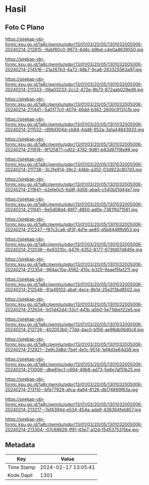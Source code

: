 # Hasil

## Foto C Plano

https://sirekap-obj-formc.kpu.go.id/1a8c/pemilu/pdpr/13/01/03/20/05/1301032005006-20240214-212815--9abf60c0-9673-4d4c-b9bd-c4e0a4639550.jpg

https://sirekap-obj-formc.kpu.go.id/1a8c/pemilu/pdpr/13/01/03/20/05/1301032005006-20240214-214516--21a267b3-4a72-48b7-9ca6-263325563a97.jpg

https://sirekap-obj-formc.kpu.go.id/1a8c/pemilu/pdpr/13/01/03/20/05/1301032005006-20240214-211333--08a03233-2cc2-472e-9b73-872aab029ed9.jpg

https://sirekap-obj-formc.kpu.go.id/1a8c/pemilu/pdpr/13/01/03/20/05/1301032005006-20240214-211441--5a0177c0-4074-46dd-b362-2600c9131cfb.jpg

https://sirekap-obj-formc.kpu.go.id/1a8c/pemilu/pdpr/13/01/03/20/05/1301032005006-20240214-211532--d99d304d-cb84-4dd8-952a-3a1a44643933.jpg

https://sirekap-obj-formc.kpu.go.id/1a8c/pemilu/pdpr/13/01/03/20/05/1301032005006-20240214-211618--9f125871-cd02-4762-9d81-b83d97118e86.jpg

https://sirekap-obj-formc.kpu.go.id/1a8c/pemilu/pdpr/13/01/03/20/05/1301032005006-20240214-211738--3c2fe914-39c2-44bb-a352-03d923c807d3.jpg

https://sirekap-obj-formc.kpu.go.id/1a8c/pemilu/pdpr/13/01/03/20/05/1301032005006-20240214-211841--e2efe0c5-6a9f-4d56-aba4-c540b01d44e7.jpg

https://sirekap-obj-formc.kpu.go.id/1a8c/pemilu/pdpr/13/01/03/20/05/1301032005006-20240214-211941--6e5d08d4-86f7-4850-ad0e-73611fd71561.jpg

https://sirekap-obj-formc.kpu.go.id/1a8c/pemilu/pdpr/13/01/03/20/05/1301032005006-20240214-212247--f87c2ca6-df3f-4d1e-ae85-d5b8448fb953.jpg

https://sirekap-obj-formc.kpu.go.id/1a8c/pemilu/pdpr/13/01/03/20/05/1301032005006-20240214-212038--4e93210c-4476-4352-8177-673fd07d846e.jpg

https://sirekap-obj-formc.kpu.go.id/1a8c/pemilu/pdpr/13/01/03/20/05/1301032005006-20240214-212354--964ac10a-4562-410c-b320-9aaef5fa1211.jpg

https://sirekap-obj-formc.kpu.go.id/1a8c/pemilu/pdpr/13/01/03/20/05/1301032005006-20240214-212546--81a49102-abaf-4ece-8b1d-25e2f3bd8502.jpg

https://sirekap-obj-formc.kpu.go.id/1a8c/pemilu/pdpr/13/01/03/20/05/1301032005006-20240214-212634--b51d42d4-33cf-441b-a5b0-5e71dbe122e5.jpg

https://sirekap-obj-formc.kpu.go.id/1a8c/pemilu/pdpr/13/01/03/20/05/1301032005006-20240214-212726--402053b0-77dd-4ac0-b156-ae96db06d0c6.jpg

https://sirekap-obj-formc.kpu.go.id/1a8c/pemilu/pdpr/13/01/03/20/05/1301032005006-20240214-212921--2e9c3d8d-7bef-4e1c-9514-1ef4d3e64d39.jpg

https://sirekap-obj-formc.kpu.go.id/1a8c/pemilu/pdpr/13/01/03/20/05/1301032005006-20240214-213009--dbe81ec1-c694-49b8-ad73-5e6e7af51b25.jpg

https://sirekap-obj-formc.kpu.go.id/1a8c/pemilu/pdpr/13/01/03/20/05/1301032005006-20240214-213110--bfb77929-afca-4a64-8126-db174899f63a.jpg

https://sirekap-obj-formc.kpu.go.id/1a8c/pemilu/pdpr/13/01/03/20/05/1301032005006-20240214-213217--7ef4394d-e534-454a-ada9-436364feb857.jpg

https://sirekap-obj-formc.kpu.go.id/1a8c/pemilu/pdpr/13/01/03/20/05/1301032005006-20240214-213304--07c68628-ff91-43e7-a12d-f545375315be.jpg


## Metadata

| Key        | Value               |
| ---------- | ------------------- |
| Time Stamp | 2024-02-17 13:05:41 |
| Kode Dapil | 1301                |



